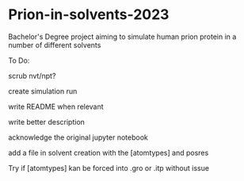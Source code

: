 # Prion-in-solvents-2023
Bachelor's Degree project aiming to simulate human prion protein in a number of different solvents


To Do:

scrub nvt/npt?

create simulation run

write README when relevant

write better description

acknowledge the original jupyter notebook

add a file in solvent creation with the [atomtypes] and posres

Try if [atomtypes] kan be forced into .gro or .itp without issue
